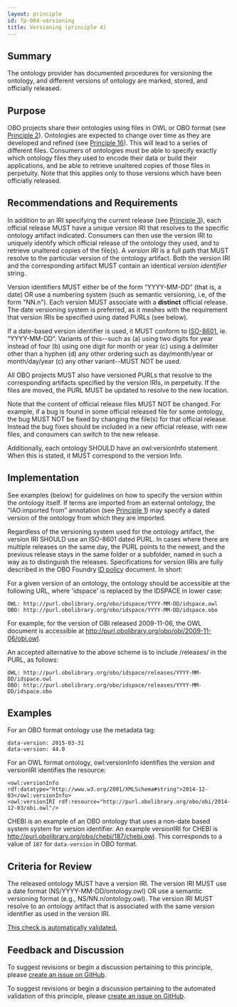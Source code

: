 ```yaml
---
layout: principle
id: fp-004-versioning
title: Versioning (principle 4)
---
```


Summary
-------

The ontology provider has documented procedures for versioning the ontology, and different versions of ontology are marked, stored, and officially released.

Purpose
-------------

OBO projects share their ontologies using files in OWL or OBO format (see [Principle 2](https://obofoundry.org/principles/fp-002-format.html)). Ontologies are expected to change over time as they are developed and refined (see [Principle 16](https://obofoundry.org/principles/fp-016-maintenance.html)). This will lead to a series of different files. Consumers of ontologies must be able to specify exactly which ontology files they used to encode their data or build their applications, and be able to retrieve unaltered copies of those files in perpetuity. Note that this applies only to those versions which have been officially released.

Recommendations and Requirements
-------

In addition to an IRI specifying the current release (see [Principle 3](https://obofoundry.org/principles/fp-003-uris.html)), each official release MUST have a unique version IRI that resolves to the specific ontology artifact indicated. Consumers can then use the version IRI to uniquely identify which official release of the ontology they used, and to retrieve unaltered copies of the file(s). A _version IRI_ is a full path that MUST resolve to the particular version of the ontology artifact. Both the version IRI and the corresponding artifact MUST contain an identical _version identifier_ string.

Version identifiers MUST either be of the form “YYYY-MM-DD” (that is, a date) OR use a numbering system (such as semantic versioning, i.e, of the form "NN.n"). Each version MUST associate with a <b>distinct</b> official release. The date versioning system is preferred, as it meshes with the requirement that version IRIs be specified using dated PURLs (see below).

If a date-based version identifier is used, it MUST conform to [ISO-8601](https://www.iso.org/iso-8601-date-and-time-format.html), ie. “YYYY-MM-DD“. Variants of this--such as (a) using two digits for year instead of four (b) using one digit for month or year (c) using a delimiter other than a hyphen (d) any other ordering such as day/month/year or month/day/year (c) any other variant--MUST NOT be used.

All OBO projects MUST also have versioned PURLs that resolve to the corresponding artifacts specified by the version IRIs, in perpetuity. If the files are moved, the PURL MUST be updated to resolve to the new location.

Note that the content of official release files MUST NOT be changed. For example, if a bug is found in some official released file for some ontology, the bug MUST NOT be fixed by changing the file(s) for that official release. Instead the bug fixes should be included in a new official release, with new files, and consumers can switch to the new release.

Additionally, each ontology SHOULD have an owl:versionInfo statement. When this is stated, it MUST correspond to the version Info. 

Implementation
-------

See examples (below) for guidelines on how to specify the version within the ontology itself. If terms are imported from an external ontology, the “IAO:imported from” annotation (see [Principle 1](http://obofoundry.org/principles/fp-001-open.html)) may specify a dated version of the ontology from which they are imported.

Regardless of the versioning system used for the ontology artifact, the version IRI SHOULD use an ISO-8601 dated PURL. In cases where there are multiple releases on the same day, the PURL points to the newest, and the previous release stays in the same folder or a subfolder, named in such a way as to distinguish the releases. Specifications for version IRIs are fully described in the OBO Foundry [ID policy](http://obofoundry.org/id-policy) document. In short: 

For a given version of an ontology, the ontology should be accessible at the following URL, where 'idspace' is replaced by the IDSPACE in lower case:

    OWL: http://purl.obolibrary.org/obo/idspace/YYYY-MM-DD/idspace.owl
    OBO: http://purl.obolibrary.org/obo/idspace/YYYY-MM-DD/idspace.obo

For example, for the version of OBI released 2009-11-06, the OWL document is accessible at http://purl.obolibrary.org/obo/obi/2009-11-06/obi.owl.

An accepted alternative to the above scheme is to include /releases/ in the PURL, as follows:

    OWL: http://purl.obolibrary.org/obo/idspace/releases/YYYY-MM-DD/idspace.owl
    OBO: http://purl.obolibrary.org/obo/idspace/releases/YYYY-MM-DD/idspace.obo
    

Examples
--------

For an OBO format ontology use the metadata tag:

    data-version: 2015-03-31
    data-version: 44.0

For an OWL format ontology, owl:versionInfo identifies the version and versionIRI identifies the resource:

    <owl:versionInfo rdf:datatype="http://www.w3.org/2001/XMLSchema#string">2014-12-03</owl:versionInfo>
    <owl:versionIRI rdf:resource="http://purl.obolibrary.org/obo/obi/2014-12-03/obi.owl"/>

CHEBI is an example of an OBO ontology that uses a non-date based system system for version identifier. An example versionIRI for CHEBI is http://purl.obolibrary.org/obo/chebi/187/chebi.owl. This corresponds to a value of `187` for `data-version` in OBO format.

Criteria for Review
--------
The released ontology MUST have a version IRI. The version IRI MUST use a date format (NS/YYYY-MM-DD/ontology.owl) OR use a semantic versioning format (e.g., NS/NN.n/ontology.owl). The version IRI MUST resolve to an ontology artifact that is associated with the same version identifier as used in the version IRI.

[This check is automatically validated.](checks/fp_004)

## Feedback and Discussion

To suggest revisions or begin a discussion pertaining to this principle, please [create an issue on GitHub](https://github.com/OBOFoundry/OBOFoundry.github.io/issues/new?labels=attn%3A+Editorial+WG,principles&title=Principle+%234+%22Versioning%22+%3CENTER+ISSUE+TITLE%3E).

To suggest revisions or begin a discussion pertaining to the automated validation of this principle, please [create an issue on GitHub](https://github.com/OBOFoundry/OBOFoundry.github.io/issues/new?labels=attn%3A+Technical+WG,automated+validation+of+principles&title=Principle+%234+%22Versioning%22+-+automated+validation+%3CENTER+ISSUE+TITLE%3E).
